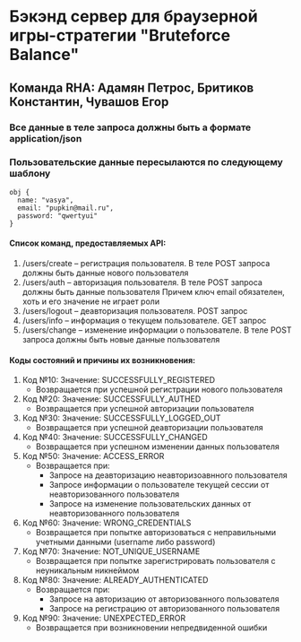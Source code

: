 # Бэкэнд сервер для браузерной игры-стратегии "Bruteforce Balance"
## Команда RHA: Адамян Петрос, Бритиков Константин, Чувашов Егор
### Все данные в теле запроса должны быть а формате application/json
### Пользовательские данные пересылаются по следующему шаблону
```
obj {
  name: "vasya",
  email: "pupkin@mail.ru",
  password: "qwertyui"
}
```
#### Список команд, предоставляемых API:    
1. /users/create – регистрация пользователя. В теле POST запроса должны быть данные нового пользователя
2. /users/auth – авторизация пользователя. В теле POST запроса должны быть данные пользователя
    Причем ключ email обязателен, хоть и его значение не играет роли
3. /users/logout – деавторизация пользователя. POST запрос
4. /users/info – информация о текущем пользователе. GET запрос
5. /users/change – изменение информации о пользователе. В теле POST запроса должны быть новые данные пользователя

#### Коды состояний и причины их возникновения:
1. Код №10: Значение: SUCCESSFULLY_REGISTERED
    + Возвращается при успешной регистрации нового пользователя
2. Код №20: Значение: SUCCESSFULLY_AUTHED
    + Возвращается при успешной авторизации пользователя
3. Код №30: Значение: SUCCESSFULLY_LOGGED_OUT
    + Возвращается при успешной деавторизации пользователя
4. Код №40: Значение: SUCCESSFULLY_CHANGED
    + Возвращается при успешном изменении данных пользователя
5. Код №50: Значение: ACCESS_ERROR
    + Возвращается при:
        + Запросе на деавторизацию неавторизоавнного пользователя
        + Запросе информации о пользователе текущей сессии от неавторизованного пользователя
        + Запросе на изменение пользовательских данных от неавторизованного пользователя
6. Код №60: Значение: WRONG_CREDENTIALS
    + Возвращается при попытке авторизоваться с неправильными учетными данными (username либо password)
7. Код №70: Значение: NOT_UNIQUE_USERNAME
    + Возвращается при попытке зарегистрировать пользователя с неуникальным никнеймом
8. Код №80: Значение: ALREADY_AUTHENTICATED
    + Возвращается при:
        + Запросе на авторизацию от авторизованного пользователя
        + Запросе на регистрацию от авторизованного пользователя
9. Код №90: Значение: UNEXPECTED_ERROR
    + Возвращается при возникновении непредвиденной ошибки
